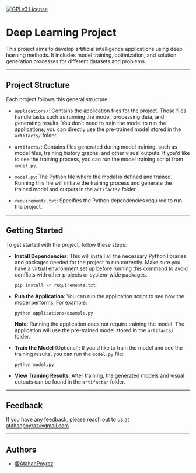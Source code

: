 [![GPLv3 License](https://img.shields.io/badge/License-GPL%20v3-blue.svg)](https://opensource.org/licenses/)

# Deep Learning Project
This project aims to develop artificial intelligence applications using deep learning methods. It includes model training, optimization, and solution generation processes for different datasets and problems.

---
## Project Structure
Each project follows this general structure:

* `applications/`: Contains the application files for the project. These files handle tasks such as running the model, processing data, and generating results. You don't need to train the model to run the applications; you can directly use the pre-trained model stored in the `artifacts/` folder.

* `artifacts/`: Contains files generated during model training, such as model files, training history graphs, and other visual outputs. If you'd like to see the training process, you can run the model training script from `model.py`.

* `model.py`: The Python file where the model is defined and trained. Running this file will initiate the training process and generate the trained model and outputs in the `artifacts/` folder.

* `requirements.txt`: Specifies the Python dependencies required to run the project.

---
## Getting Started
To get started with the project, follow these steps:

* **Install Dependencies**: This will install all the necessary Python libraries and packages needed for the project to run correctly. Make sure you have a virtual environment set up before running this command to avoid conflicts with other projects or system-wide packages.
    ```
    pip install -r requirements.txt
    ```

* **Run the Application**: You can run the application script to see how the model performs. For example:
    ```
    python applications/example.py
    ```

    __Note__: Running the application does not require training the model. The application will use the pre-trained model stored in the `artifacts/` folder.

* **Train the Model** (Optional): If you'd like to train the model and see the training results, you can run the `model.py` file:
    ```
    python model.py
    ```

* **View Training Results**: After training, the generated models and visual outputs can be found in the `artifacts/` folder.

---
## Feedback
If you have any feedback, please reach out to us at atahanpoyraz@gmail.com

---
## Authors
- [@AtahanPoyraz](https://www.github.com/AtahanPoyraz)